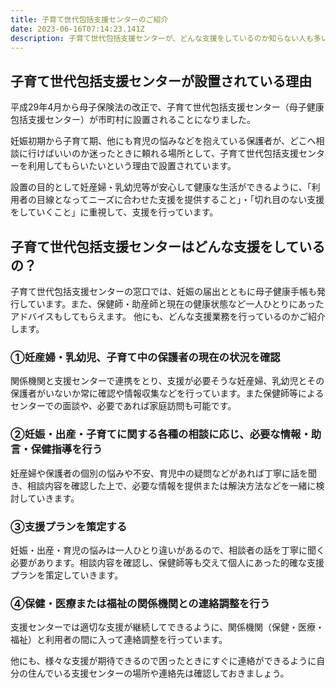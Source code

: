 ```yaml
---
title: 子育て世代包括支援センターのご紹介
date: 2023-06-16T07:14:23.141Z
description: 子育て世代包括支援センターが、どんな支援をしているのか知らない人も多いのではないでしょうか。身近にあって、実は利用すると役に立つ子育て世代包括支援センターについてご紹介します。 
---
```




## 子育て世代包括支援センターが設置されている理由
平成29年4月から母子保険法の改正で、子育て世代包括支援センター（母子健康包括支援センター）が市町村に設置されることになりました。

妊娠初期から子育て期、他にも育児の悩みなどを抱えている保護者が、どこへ相談に行けばいいのか迷ったときに頼れる場所として、子育て世代包括支援センターを利用してもらいたいという理由で設置されています。

設置の目的として妊産婦・乳幼児等が安心して健康な生活ができるように、「利用者の目線となってニーズに合わせた支援を提供すること」・「切れ目のない支援をしていくこと」に重視して、支援を行っています。

## 子育て世代包括支援センターはどんな支援をしているの？
子育て世代包括支援センターの窓口では、妊娠の届出とともに母子健康手帳も発行しています。また、保健師・助産師と現在の健康状態など一人ひとりにあったアドバイスもしてもらえます。
他にも、どんな支援業務を行っているのかご紹介します。

### ①妊産婦・乳幼児、子育て中の保護者の現在の状況を確認
関係機関と支援センターで連携をとり、支援が必要そうな妊産婦、乳幼児とその保護者がいないか常に確認や情報収集などを行っています。また保健師等によるセンターでの面談や、必要であれば家庭訪問も可能です。

### ②妊娠・出産・子育てに関する各種の相談に応じ、必要な情報・助言・保健指導を行う
妊産婦や保護者の個別の悩みや不安、育児中の疑問などがあれば丁寧に話を聞き、相談内容を確認した上で、必要な情報を提供または解決方法などを一緒に検討していきます。

### ③支援プランを策定する
妊娠・出産・育児の悩みは一人ひとり違いがあるので、相談者の話を丁寧に聞く必要があります。相談内容を確認し、保健師等も交えて個人にあった的確な支援プランを策定していきます。

### ④保健・医療または福祉の関係機関との連絡調整を行う
支援センターでは適切な支援が継続してできるように、関係機関（保健・医療・福祉）と利用者の間に入って連絡調整を行っています。

他にも、様々な支援が期待できるので困ったときにすぐに連絡ができるように自分の住んでいる支援センターの場所や連絡先は確認しておきましょう。
